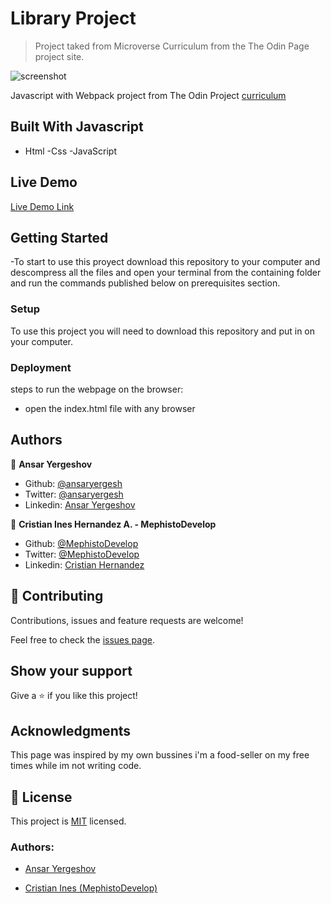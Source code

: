 # Library Project

> Project taked from Microverse Curriculum from the The Odin Page project site.

![screenshot]()

Javascript with Webpack project from The Odin Project [curriculum](https://www.theodinproject.com/lessons/restaurant-page)

## Built With Javascript

- Html
  -Css
  -JavaScript

## Live Demo

[Live Demo Link](https://ansaryergesh.github.io/library/)

## Getting Started

-To start to use this proyect download this repository to your computer and descompress all the files and open your terminal from the containing folder and run the commands published below on prerequisites section.

### Setup

To use this project you will need to download this repository and put in on your computer.

### Deployment

steps to run the webpage on the browser:

- open the index.html file with any browser

## Authors

👤 **Ansar Yergeshov**

- Github: [@ansaryergesh](https://github.com/ansaryergesh)
- Twitter: [@ansaryergesh](https://twitter.com/ansaryergesh)
- Linkedin: [Ansar Yergeshov](https://www.linkedin.com/in/ansaryergesh/)

👤 **Cristian Ines Hernandez A. - MephistoDevelop**

- Github: [@MephistoDevelop](https://github.com/MephistoDevelop)
- Twitter: [@MephistoDevelop](https://twitter.com/MephistoDevelop)
- Linkedin: [Cristian Hernandez](https://www.linkedin.com/in/cristian-hernandez1992/)

## 🤝 Contributing

Contributions, issues and feature requests are welcome!

Feel free to check the [issues page](issues/).

## Show your support

Give a ⭐️ if you like this project!

## Acknowledgments

This page was inspired by my own bussines i'm a food-seller on my free times while im not writing code.

## 📝 License

This project is [MIT](lic.url) licensed.

### Authors:

- [Ansar Yergeshov](https://github.com/ansaryergesh)

- [Cristian Ines (MephistoDevelop)](https://github.com/MephistoDevelop)
